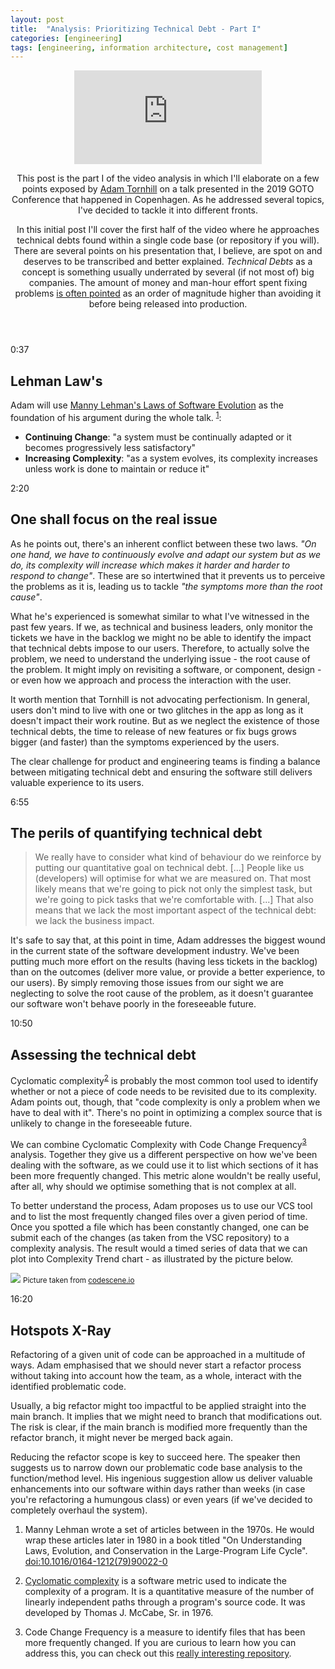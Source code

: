 ```yaml
---
layout: post
title:  "Analysis: Prioritizing Technical Debt - Part I"
categories: [engineering]
tags: [engineering, information architecture, cost management]
---
```


<header class="briefing">
<div class="video"><iframe class="video" src="https://www.youtube-nocookie.com/embed/fl4aZ2KXBsQ" frameborder="0" allow="accelerometer; autoplay; encrypted-media; gyroscope; picture-in-picture" allowfullscreen></iframe></div>
<p>
    This post is the part I of the video analysis in which I'll elaborate on a few points exposed by
    <a href="https://empear.com/blog/">Adam Tornhill</a> on a talk presented in the 2019 GOTO Conference
    that happened in Copenhagen. As he addressed several topics, I've decided to tackle it into different fronts.</p>
<p> In this initial post I'll cover the first half of the video where he approaches technical debts found
    within a single code base (or repository if you will). There are several points on his presentation
    that, I believe, are spot on and deserves to be transcribed and better explained. <i>Technical Debts</i>
    as a concept is something usually underrated by several (if not most of) big companies. The amount of
    money and man-hour effort spent fixing problems
    <a href="https://softwareengineering.stackexchange.com/questions/133824/is-it-significantly-costlier-to-fix-a-bug-at-the-end-of-the-project">
    is often pointed</a> as an order of magnitude higher than avoiding it before being released into production.</p>
</header>

<article class="timeline">
    <section>
        <time>0:37</time>
        <h2>Lehman Law's</h2>
        <p>Adam will use <a href="https://en.wikipedia.org/wiki/Lehman%27s_laws_of_software_evolution">Manny Lehman's Laws of Software Evolution</a> as the foundation of his argument during the whole talk. <sup id="fnref:1"><a href="#fn:1" class="footnote">1</a></sup>:</p>
        <ul>
            <li><b>Continuing Change</b>: "a system must be continually adapted or it becomes progressively less satisfactory"</li>
            <li><b>Increasing Complexity</b>: "as a system evolves, its complexity increases unless work is done to maintain or reduce it"</li>
        </ul>
    </section>
    <section>
        <time>2:20</time>
        <h2>One shall focus on the real issue</h2>
        <p>
            As he points out, there's an inherent conflict between these two laws. <i>"On one hand, we have to continuously evolve and adapt
            our system but as we do, its complexity will increase which makes it harder and harder to respond to change"</i>. These are so
            intertwined that it prevents us to perceive the problems as it is, leading us to tackle <i>"the symptoms more than the root cause"</i>.
        </p>
        <p>
            What he's experienced is somewhat similar to what I've witnessed in the past few years. If we, as technical and business leaders,
            only monitor the tickets we have in the backlog we might no be able to identify the impact that technical debts impose to our users.
            Therefore, to actually solve the problem, we need to understand the underlying issue - the root cause of the problem. It might imply
            on revisiting a software, or component, design - or even how we approach and process the interaction with the user.
        </p>
        <p>
            It worth mention that Tornhill is not advocating perfectionism. In general, users don't mind to live with one or two glitches in the app
            as long as it doesn't impact their work routine. But as we neglect the existence of those technical debts, the time to release of new
            features or fix bugs grows bigger (and faster) than the symptoms experienced by the users.      
        </p>
        <p>
            The clear challenge for product and engineering teams is finding a balance between mitigating technical debt and
            ensuring the software still delivers valuable experience to its users.
        </p>
    </section>
    <section>
        <time>6:55</time>
        <h2>The perils of quantifying technical debt</h2>
        <blockquote class="quote">
            <p>We really have to consider what kind of behaviour do we reinforce by putting our quantitative goal 
                on technical debt. [...] People like us (developers) will optimise for what we are measured on. That
                most likely means that we're going to pick not only the simplest task, but we're going to pick tasks
                that we're comfortable with. [...] That also means that we lack the most important aspect of the
                technical debt: we lack the business impact.</p>
        </blockquote>
        <p>It's safe to say that, at this point in time, Adam addresses the biggest wound in the current state of the software
            development industry. We've been putting much more effort on the results (having less tickets in the backlog) than
            on the outcomes (deliver more value, or provide a better experience, to our users). By simply removing those issues
            from our sight we are neglecting to solve the root cause of the problem, as it doesn't guarantee our software won't behave
            poorly in the foreseeable future.</p>
    </section>
    <section>
        <time>10:50</time>
        <h2>Assessing the technical debt</h2>
        <p>Cyclomatic complexity<sup id="fnref:2"><a href="#fn:2" class="footnote">2</a></sup> is probably the most common tool
            used to identify whether or not a piece of code needs to be revisited due to its complexity. Adam points out, though,
            that "code complexity is only a problem when we have to deal with it". There's no point in optimizing a complex source
            that is unlikely to change in the foreseeable future.</p>
        <p>We can combine Cyclomatic Complexity with Code Change Frequency<sup id="fnref:3"><a href="#fn:3" class="footnote">3</a></sup>
            analysis. Together they give us a different perspective on how we've been dealing with the software, as we could use it
            to list which sections of it has been more frequently changed. This metric alone wouldn't be really useful, after all,
            why should we optimise something that is not complex at all.</p>
        <p>To better understand the process, Adam proposes us to use our VCS tool and to list the most frequently changed files over
            a given period of time. Once you spotted a file which has been constantly changed, one can be submit each of the changes
            (as taken from the VSC repository) to a complexity analysis. The result would a timed series of data that we can plot into Complexity Trend
            chart - as illustrated by the picture below.</p>
        <p class="image">
            <img src="https://codescene.io/docs/_images/ComplexityTrendSingleSample.png">
            <small>Picture taken from <a href="https://codescene.io/docs/guides/technical/complexity-trends.html">codescene.io</a></small>
        </p>
    </section>
    <section>
        <time>16:20</time>
        <h2>Hotspots X-Ray</h2>
        <p>Refactoring of a given unit of code can be approached in a multitude of ways. Adam emphasised that we should never start
            a refactor process without taking into account how the team, as a whole, interact with the identified problematic code.</p>
        <p>Usually, a big refactor might too impactful to be applied straight into the main branch. It implies that we might need to
            branch that modifications out. The risk is clear, if the main branch is modified more frequently than the refactor branch,
            it might never be merged back again.</p>
        <p>Reducing the refactor scope is key to succeed here. The speaker then suggests us to narrow down our problematic code base
            analysis to the function/method level. His ingenious suggestion allow us deliver valuable enhancements into our software
            within days rather than weeks (in case you're refactoring a humungous class) or even years (if we've decided to completely
            overhaul the system).</p>
    </section>
</article>

<div class="footnotes">
  <ol>
    <li id="fn:1">
        <p>Manny Lehman wrote a set of articles between in the 1970s. He would wrap these articles later in 1980 in a book titled "On Understanding Laws, Evolution, and Conservation in the Large-Program Life Cycle". <a href="https://doi.org/10.1016%2F0164-1212%2879%2990022-0">doi:10.1016/0164-1212(79)90022-0</a></p>
    </li>
    <li id="fn:2">
        <p><a href="https://en.wikipedia.org/wiki/Cyclomatic_complexity">Cyclomatic complexity</a> is a software metric used to indicate the complexity of a program. It is a quantitative measure of the number of linearly independent paths through a program's source code. It was developed by Thomas J. McCabe, Sr. in 1976.</p>
    </li>
    <li id="fn:3">
        <p>Code Change Frequency is a measure to identify files that has been more frequently changed. If you are curious
            to learn how you can address this, you can check out this <a href="https://github.com/bcarlso/defect-density-heatmap">
            really interesting repository</a>.</p>
    </li>
    
  </ol>
</div>